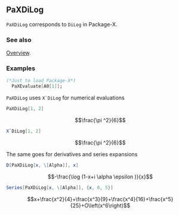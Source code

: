 ## PaXDiLog

`PaXDiLog` corresponds to `DiLog` in Package-X.

### See also

[Overview](Extra/FeynHelpers.md).

### Examples

```mathematica
(*Just to load Package-X*)
  PaXEvaluate[A0[1]];
```

`PaXDiLog` uses ``X`DiLog`` for numerical evaluations

```mathematica
PaXDiLog[1, 2]
```

$$\frac{\pi ^2}{6}$$

```mathematica
X`DiLog[1, 2]
```

$$\frac{\pi ^2}{6}$$

The same goes for derivatives and series expansions

```mathematica
D[PaXDiLog[x, \[Alpha]], x]
```

$$-\frac{\log (1-x+i \alpha \epsilon )}{x}$$

```mathematica
Series[PaXDiLog[x, \[Alpha]], {x, 0, 5}]
```

$$x+\frac{x^2}{4}+\frac{x^3}{9}+\frac{x^4}{16}+\frac{x^5}{25}+O\left(x^6\right)$$